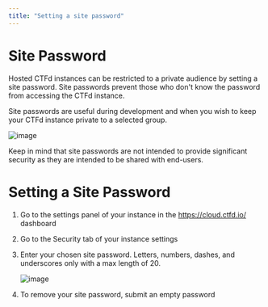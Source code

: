 ```yaml
---
title: "Setting a site password"
---
```


# Site Password

Hosted CTFd instances can be restricted to a private audience by setting a site password. Site passwords prevent those who don't know the password from accessing the CTFd instance.

Site passwords are useful during development and when you wish to keep your CTFd instance private to a selected group.

![image](/images/hosted/instances/hosted-site-password.png)

Keep in mind that site passwords are not intended to provide significant security as they are intended to be shared with end-users.

# Setting a Site Password

1. Go to the settings panel of your instance in the https://cloud.ctfd.io/ dashboard

2. Go to the Security tab of your instance settings

3. Enter your chosen site password. Letters, numbers, dashes, and underscores only with a max length of 20.

    ![image](/images/hosted/instances/hosted-site-password-form.png)

4. To remove your site password, submit an empty password